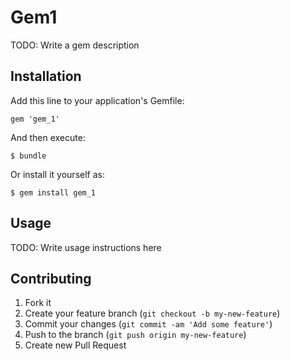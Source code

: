 # Gem1

TODO: Write a gem description

## Installation

Add this line to your application's Gemfile:

    gem 'gem_1'

And then execute:

    $ bundle

Or install it yourself as:

    $ gem install gem_1

## Usage

TODO: Write usage instructions here

## Contributing

1. Fork it
2. Create your feature branch (`git checkout -b my-new-feature`)
3. Commit your changes (`git commit -am 'Add some feature'`)
4. Push to the branch (`git push origin my-new-feature`)
5. Create new Pull Request
